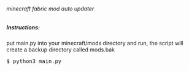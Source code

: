 ###### minecraft fabric mod auto updater

##### Instructions:
 put main.py into your minecraft/mods directory and run, the script will create a backup directory called mods.bak
<pre>
$ python3 main.py
